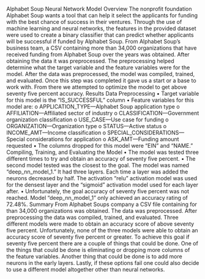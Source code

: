 Alphabet Soup Neural Network Model
Overview
The nonprofit foundation Alphabet Soup wants a tool that can help it select the applicants for funding with the best chance of success in their ventures. Through the use of machine learning and neural networks, the features in the provided dataset were used to create a binary classifier that can predict whether applicants will be successful if funded by Alphabet Soup.
From Alphabet Soup’s business team, a CSV containing more than 34,000 organizations that have received funding from Alphabet Soup over the years was obtained. After obtaining the data it was preprocessed. The preprocessing helped determine what the target variable and the feature variables were for the model. After the data was preprocessed, the model was compiled, trained, and evaluated. Once this step was completed it gave us a start or a base to work with. From there we attempted to optimize the model to get above seventy five percent accuracy. 
Results
Data Preprocessing
•	Target variable for this model is the “IS_SUCCESSFUL” column
•	Feature variables for this model are:
o	APPLICATION_TYPE—Alphabet Soup application type
o	AFFILIATION—Affiliated sector of industry
o	CLASSIFICATION—Government organization classification
o	USE_CASE—Use case for funding
o	ORGANIZATION—Organization type
o	STATUS—Active status
o	INCOME_AMT—Income classification
o	SPECIAL_CONSIDERATIONS—Special considerations for application
o	ASK_AMT—Funding amount requested
•	The columns dropped for this model were “EIN” and “NAME.”
Compiling, Training, and Evaluating the Model
•	The model was tested three different times to try and obtain an accuracy of seventy five percent. 
•	The second model tested was the closest to the goal. The model was named “deep_nn_model_1.” It had three layers. Each time a layer was added the neurons decreased by half. The activation “relu” activation model was used for the densest layer and the “sigmoid” activation model used for each layer after. 
•	Unfortunately, the goal accuracy of seventy five percent was not reached. Model “deep_nn_model_1” only achieved an accuracy rating of 72.48%. 
Summary
From Alphabet Soups company a CSV file containing for than 34,000 organizations was obtained. The data was preprocessed. After preprocessing the data was compiled, trained, and evaluated. Three different models were made to obtain an accuracy score of above seventy five percent. 
Unfortunately, none of the three models were able to obtain an accuracy score of seventy five percent or greater. To achieve this goal if seventy five percent there are a couple of things that could be done. One of the things that could be done is eliminating or dropping more columns of the feature variables. Another thing that could be done is to add more neurons in the early layers. Lastly, if these options fail one could also decide to use a different model altogether other than neural networks. 
